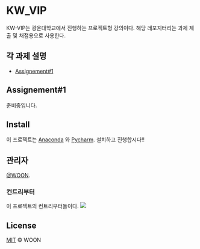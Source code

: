 # KW_VIP

KW-VIP는 광운대학교에서 진행하는 프로젝트형 강의이다.
해당 레포지터리는 과제 제출 및 채점용으로 사용한다.

## 각 과제 설명

- [Assignement#1](#Assignement#1)

## Assignement#1

준비중입니다.

## Install

이 프로젝트는 [Anaconda](https://www.anaconda.com/products/individual) 와 [Pycharm](https://www.jetbrains.com/pycharm/download/#section=windows). 
설치하고 진행합시다!!
## 관리자

[@WOON](https://github.com/clover7kso).

### 컨트리부터

이 프로젝트의 컨트리부터들이다.
<a href="https://github.com/RichardLitt/standard-readme/graphs/contributors"><img src="https://opencollective.com/standard-readme/contributors.svg?width=890&button=false" /></a>


## License

[MIT](LICENSE) © WOON